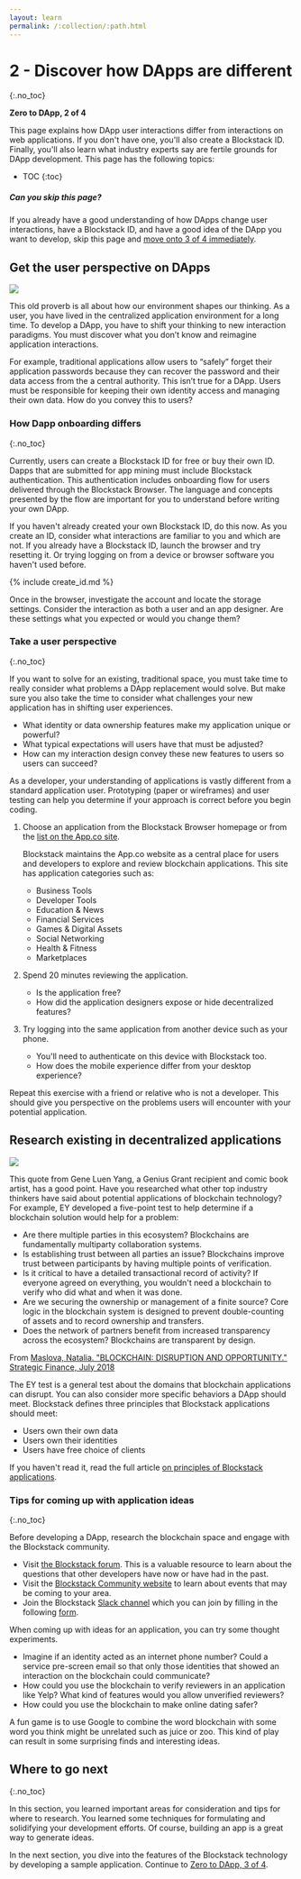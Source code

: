 ```yaml
---
layout: learn
permalink: /:collection/:path.html
---
```

# 2 - Discover how DApps are different
{:.no_toc}

**Zero to DApp, 2 of 4**

This page explains how DApp user interactions differ from interactions on web
applications. If you don't have one, you'll also create a Blockstack ID.
Finally, you'll also learn what industry experts say are fertile grounds for
DApp development. This page has the following topics:

* TOC
{:toc}

<div class="uk-card uk-card-default uk-card-body">
<h5>Can you skip this page?</h5>
<p>If you already have a good understanding of how DApps change user
interactions, have a Blockstack ID, and have a good idea of the DApp you want to develop, skip
this page and <a href="zero_to_dapp_3.html">move onto 3 of 4 immediately</a>.
</p>
</div>

## Get the user perspective on DApps

![](https://d2mxuefqeaa7sj.cloudfront.net/s_65D38DE36A9E0559639DF0B6F5271AA88578C54592AF9D85F6A7C7F9A62C47D4_1537556532237_image.png)

This old proverb is all about how our environment shapes our thinking. As a
user, you have lived in the centralized application environment for a
long time. To develop a DApp, you have to shift your thinking to new
interaction paradigms. You must discover what you don’t know and reimagine
application interactions.

For example, traditional applications allow users to “safely” forget their
application passwords because they can recover the password and their data
access from the a central authority. This isn’t true for a DApp. Users must be
responsible for keeping their own identity access and managing their own data.
How do you convey this to users?

### How Dapp onboarding differs
{:.no_toc}

Currently, users can create a Blockstack ID for free or buy their own ID. Dapps
that are submitted for app mining must include Blockstack authentication. This
authentication includes onboarding flow for users delivered through the
Blockstack Browser. The language and concepts presented by the flow are
important for you to understand before writing your own DApp.

If you haven't already created your own Blockstack ID, do this now. As you
create an ID, consider what interactions are familiar to you and which are not.
If you already have a Blockstack ID, launch the browser and try resetting it. Or
trying logging on from a device or browser software you haven't used before.

{% include create_id.md %}

Once in the browser, investigate the account and locate the storage settings.
Consider the interaction as both a user and an app designer. Are these settings
what you expected or would you change them?

### Take a user perspective
{:.no_toc}

If you want to solve for an existing, traditional space, you must take time to
really consider what problems a DApp replacement would solve. But make sure you
also take the time to consider what challenges your new application has in
shifting user experiences.

- What identity or data ownership features make my application unique or powerful?
- What typical expectations will users have that must be adjusted?
- How can my interaction design convey these new features to users so users can succeed?

As a developer, your understanding of applications is vastly different from a
standard application user. Prototyping (paper or wireframes) and user testing
can help you determine if your approach is correct before you begin coding.

1. Choose an application from the Blockstack Browser homepage or from the <a href="https://app.co/" target="\_blank">list on the App.co site</a>.

   Blockstack maintains the App.co website as a central place for users and
   developers to explore and review blockchain applications. This site has
   application categories such as:

    - Business Tools
    - Developer Tools
    - Education & News
    - Financial Services
    - Games & Digital Assets
    - Social Networking
    - Health & Fitness
    - Marketplaces

2. Spend 20 minutes reviewing the application.

   - Is the application free?
   - How did the application designers expose or hide decentralized features?

3. Try logging into the same application from another device such as your phone.

   - You'll need to authenticate on this device with Blockstack too.
   - How does the mobile experience differ from your desktop experience?

Repeat this exercise with a friend or relative who is not a developer. This
should give you perspective on the problems users will encounter with your
potential application.

## Research existing in decentralized applications

![](https://d2mxuefqeaa7sj.cloudfront.net/s_65D38DE36A9E0559639DF0B6F5271AA88578C54592AF9D85F6A7C7F9A62C47D4_1537563661663_image.png)

This quote from Gene Luen Yang, a Genius Grant recipient and comic book artist,
has a good point. Have you researched what other top industry thinkers have said about
potential applications of blockchain technology? For example, EY developed a five-point
test to help determine if a blockchain solution would help for a problem:

<div class="uk-card uk-card-default uk-card-body">
<ul> <li>Are there multiple parties in this ecosystem?
  Blockchains are fundamentally multiparty collaboration systems.</li>
<li>Is establishing trust between all parties an issue?
  Blockchains improve trust between participants by having multiple points of verification.</li>
<li>Is it critical to have a detailed transactional record of activity?
  If everyone agreed on everything, you wouldn't need a blockchain to verify who did what and when it was done.</li>
<li>Are we securing the ownership or management of a finite source?
  Core logic in the blockchain system is designed to prevent double-counting of assets and to record ownership and transfers.</li>
<li>Does the network of partners benefit from increased transparency across the ecosystem? Blockchains are transparent by design.</li></ul>

<p>From <a href="http://go.galegroup.com/ps/i.do?p=AONE&u=plan_smcl&id=GALE|A547075763&v=2.1&it=r&sid=AONE&asid=f2f8ee00" target="\_blank">Maslova, Natalia. "BLOCKCHAIN: DISRUPTION AND OPPORTUNITY." Strategic Finance, July 2018</a></p>
</div>

The EY test is a general test about the domains that blockchain applications can disrupt. You can also consider more specific behaviors a DApp should meet. Blockstack defines three principles that Blockstack applications should meet:

* Users own their own data
* Users own their identities
* Users have free choice of clients

If you haven't read it, read the full article <a href="/develop/dapp_principles.html" target="\_blank">on principles of Blockstack applications</a>.

### Tips for coming up with application ideas
{:.no_toc}

Before developing a DApp, research the blockchain space and engage with the Blockstack community.

* Visit <a href="https://forum.blockstack.org/" target="\_blank">the Blockstack forum</a>.
  This is a valuable resource to learn about the questions that other developers have now or have had in the past.
* Visit the <a href="https://community.blockstack.org/" target="\_blank">Blockstack Community website</a> to learn about events that may be coming to your area.
* Join the Blockstack <a href="https://slofile.com/slack/blockstack" target="\_blank"> Slack channel</a> which you can join by filling in the following <a href="https://docs.google.com/forms/d/e/1FAIpQLSed5Mnu0G5ZMJdWs6cTO_8sTJfUVfe1sYL6WFDcD51_XuQkZw/viewform">form</a>.

When coming up with ideas for an application, you can try some thought experiments.

- Imagine if an identity acted as an internet phone number? Could a service pre-screen email so that only those identities that showed an interaction on the blockchain could communicate?
- How could you use the blockchain to verify reviewers in an application like Yelp? What kind of features would you allow unverified reviewers?
- How could you use the blockchain to make online dating safer?

A fun game is to use Google to combine the word blockchain with some word you
think might be unrelated such as juice or zoo. This kind of play can result in
some surprising finds and interesting ideas.


## Where to go next
{:.no_toc}

In this section, you learned important areas for consideration and tips for
where to research. You learned some techniques for formulating and solidifying
your development efforts. Of course, building an app is a great way to generate
ideas.

In the next section, you dive into the features of the Blockstack technology by
developing a sample application. Continue to [Zero to DApp, 3 of 4](zero_to_dapp_3.html).
